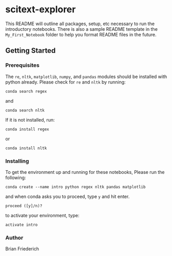 # scitext-explorer
This README will outline all packages, setup, etc necessary to run the introductory notebooks. 
There is also a sample README template in the `My_First_Notebook` folder to help you format README files
in the future.

## Getting Started
### Prerequisites
The `re`, `nltk`, `matplotlib`, `numpy`, and `pandas` modules should be installed with python already. Please check for `re` and `nltk` by running:

```
conda search regex
```
and 
```
conda search nltk
```

If it is not installed, run:

```
conda install regex
```
or 
```
conda install nltk
```

### Installing
To get the environment up and running for these notebooks, Please run the following:

```
conda create --name intro python regex nltk pandas matplotlib
```

and when conda asks you to proceed, type `y` and hit enter.

```
proceed ([y]/n)?
```

to activate your environment, type:

```
activate intro
```

### Author
Brian Friederich
